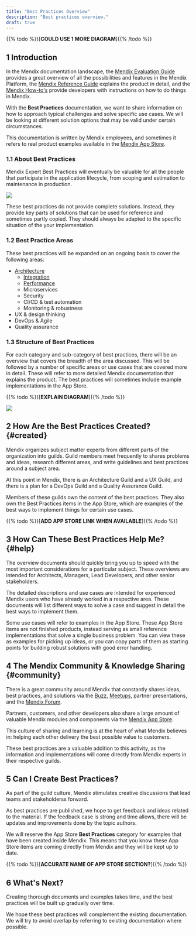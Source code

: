 ```yaml
---
title: "Best Practices Overview"
description: "Best practices overview."
draft: true
---
```


{{% todo %}}[**COULD USE 1 MORE DIAGRAM**]{{% /todo %}}

## 1 Introduction 

In the Mendix documentation landscape, the [Mendix Evaluation Guide](https://www.mendix.com/evaluation-guide/) provides a great overview of all the possibilities and features in the Mendix Platform, the [Mendix Reference Guide](/refguide/) explains the product in detail, and the [Mendix How-to's](/howto/) provide developers with instructions on how to do things in Mendix.

With the **Best Practices** documentation, we want to share information on how to approach typical challenges and solve specific use cases. We will be looking at different solution options that may be valid under certain circumstances. 

This documentation is written by Mendix employees, and sometimes it refers to real product examples available in the [Mendix App Store](https://appstore.home.mendix.com).

### 1.1 About Best Practices

Mendix Expert Best Practices will eventually be valuable for all the people that participate in the application lifecycle, from scoping and estimation to maintenance in production.

![](attachments/overview1.png)

These best practices do not provide complete solutions. Instead, they provide key parts of solutions that can be used for reference and sometimes partly copied. They should always be adapted to the specific situation of the your implementation.

### 1.2 Best Practice Areas

These best practices will be expanded on an ongoing basis to cover the following areas:

* [Architecture](../architecture/index)
	* [Integration](../architecture/integration/integration-overview)
	* [Performance](../architecture/performance/performance-overview)
	* Microservices
	* Security
	* CI/CD & test automation
	* Monitoring & robustness
* UX & design thinking
* DevOps & Agile
* Quality assurance

### 1.3 Structure of Best Practices

For each category and sub-category of best practices, there will be an overview that covers the breadth of the area discussed. This will be followed by a number of specific areas or use cases that are covered more in detail. These will refer to more detailed Mendix documentation that explains the product. The best practices will sometimes include example implementations in the App Store.

{{% todo %}}[**EXPLAIN DIAGRAM**]{{% /todo %}}

![](attachments/overview2.png)

## 2 How Are the Best Practices Created? {#created}

Mendix organizes subject matter experts from different parts of the organization into guilds. Guild members meet frequently to shares problems and ideas, research different areas, and write guidelines and best practices around a subject area.

At this point in Mendix, there is an Architecture Guild and a UX Guild, and there is a plan for a DevOps Guild and a Quality Assurance Guild.

Members of these guilds own the content of the best practices. They also own the Best Practices items in the App Store, which are examples of the best ways to implement things for certain use cases.

{{% todo %}}[**ADD APP STORE LINK WHEN AVAILABLE**]{{% /todo %}}

## 3 How Can These Best Practices Help Me? {#help}

The overview documents should quickly bring you up to speed with the most important considerations for a particular subject. These overviews are intended for Architects, Managers, Lead Developers, and other senior stakeholders.

The detailed descriptions and use cases are intended for experienced Mendix users who have already worked in a respective area. These documents will list different ways to solve a case and suggest in detail the best ways to implement them.

Some use cases will refer to examples in the App Store. These App Store items are not finished products, instead serving as small reference implementations that solve a single business problem. You can view these as examples for picking up ideas, or you can copy parts of them as starting points for building robust solutions with good error handling.

## 4 The Mendix Community & Knowledge Sharing {#community}

There is a great community around Mendix that constantly shares ideas, best practices, and solutions via the [Buzz](/developerportal/collaborate/buzz), [Meetups](https://www.meetup.com/Mendix-Netherlands/), partner presentations, and the [Mendix Forum](https://forum.mendixcloud.com).

Partners, customers, and other developers also share a large amount of valuable Mendix modules and components via the [Mendix App Store](https://appstore.home.mendix.com/).

This culture of sharing and learning is at the heart of what Mendix believes in: helping each other delivery the best possible value to customers.

These best practices are a valuable addition to this activity, as the information and implementations will come directly from Mendix experts in their respective guilds.

## 5 Can I Create Best Practices?

As part of the guild culture, Mendix stimulates creative discussions that lead teams and stakeholderss forward.

As best practices are published, we hope to get feedback and ideas related to the material. If the feedback case is strong and time allows, there will be updates and improvements done by the topic authors.

We will reserve the App Store **Best Practices** category for examples that have been created inside Mendix. This means that you know these App Store items are coming directly  from Mendix and they will be kept up to date.

{{% todo %}}[**ACCURATE NAME OF APP STORE SECTION?**]{{% /todo %}}

## 6 What's Next?

Creating thorough documents and examples takes time, and the best practices will be built up gradually over time.

We hope these best practices will complement the existing documentation. We will try to avoid overlap by referring to existing documentation where possible.

